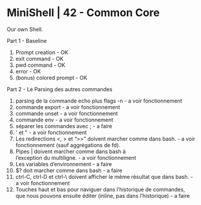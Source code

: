 # MiniShell | 42 - Common Core 
Our own Shell.

Part 1 - Baseline

1. Prompt creation									- OK
2. exit command 									- OK
3. pwd command										- OK
4. error 											- OK
5. (bonus) colored prompt							- OK

Part 2 - Le Parsing des autres commandes

1.  parsing de la commande echo plus flags -n		- a voir fonctionnement
2.  commande export									- a voir fonctionnement
3.  commande unset									- a voir fonctionnement
4.  commande env									- a voir fonctionnement
5.  séparer les commandes avec ;					- a faire
6.  ' et "											- a voir fonctionnement
7.  Les redirections <, > et “>>” doivent
    marcher comme dans bash.						- a voir fonctionnement
    (sauf aggrégations de fd).
8.  Pipes | doivent marcher comme dans bash à 	
    l’exception du multiligne.						- a voir fonctionnement
9.  Les variables d’environnement					- a faire
10. $? doit marcher comme dans bash					- a faire
11. ctrl-C, ctrl-D et ctrl-\ doivent afficher 
    le même résultat que dans bash.					- a voir fonctionnement
12. Touches haut et bas pour naviguer dans
    l’historique de commandes, que nous pouvons
    ensuite éditer (inline, pas dans l’historique)	- a faire
